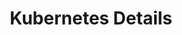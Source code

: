---
docType: "Course"
title: "3. Kubernetes Details"
description: "Learn the details of Kubernetes, including its architecture, components, and how it manages containerized applications."
lectures: 4
courseTitle: "Kubernetes Details"
themeColor: "#00B39F"
order: 3
cardImage: ""
toc:
  [
    "kubernetes",
    "imperative-vs-declarative",
    "features",
    "kubernetes_",
  ]
---